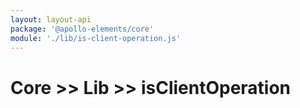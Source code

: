 ```yaml
---
layout: layout-api
package: '@apollo-elements/core'
module: './lib/is-client-operation.js'
---
```

# Core >> Lib >> isClientOperation
